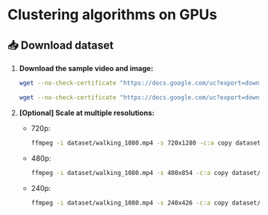 # Clustering algorithms on GPUs

## 📥 Download dataset

1. **Download the sample video and image:**
    ```bash
    wget --no-check-certificate "https://docs.google.com/uc?export=download&id=1LP73pllzIlZ45WIV48FdYZwBhqjtLYxp" -O dataset/walking_1080.mp4
    ```
    
    ```bash
    wget --no-check-certificate "https://docs.google.com/uc?export=download&id=1JCUK79T5InpTKnElJkflcmYa9AR7ouX8" -O dataset/frame0.png
    ```


2. **[Optional] Scale at multiple resolutions:**
    
    - 720p:
      ```bash
      ffmpeg -i dataset/walking_1080.mp4 -s 720x1280 -c:a copy dataset/walking_720.mp4
      ```

    - 480p:
      ```bash
      ffmpeg -i dataset/walking_1080.mp4 -s 480x854 -c:a copy dataset/walking_480.mp4
      ```
    
    - 240p:
      ```bash
      ffmpeg -i dataset/walking_1080.mp4 -s 240x426 -c:a copy dataset/walking_240.mp4
      ```